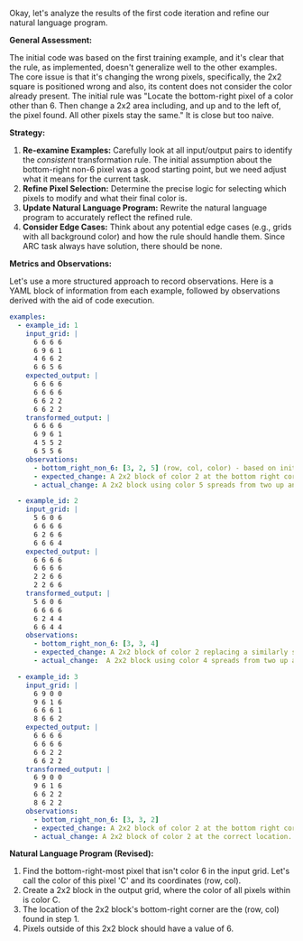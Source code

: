 Okay, let's analyze the results of the first code iteration and refine our natural language program.

**General Assessment:**

The initial code was based on the first training example, and it's clear that the rule, as implemented, doesn't generalize well to the other examples. The core issue is that it's changing the wrong pixels, specifically, the 2x2 square is positioned wrong and also, its content does not consider the color already present. The initial rule was "Locate the bottom-right pixel of a color other than 6. Then change a 2x2 area including, and up and to the left of, the pixel found. All other pixels stay the same." It is close but too naive.

**Strategy:**

1.  **Re-examine Examples:** Carefully look at all input/output pairs to identify the *consistent* transformation rule. The initial assumption about the bottom-right non-6 pixel was a good starting point, but we need adjust what it means for the current task.
2.  **Refine Pixel Selection:** Determine the precise logic for selecting which pixels to modify and what their final color is.
3.  **Update Natural Language Program:** Rewrite the natural language program to accurately reflect the refined rule.
4.  **Consider Edge Cases:** Think about any potential edge cases (e.g., grids with all background color) and how the rule should handle them. Since ARC task always have solution, there should be none.

**Metrics and Observations:**

Let's use a more structured approach to record observations. Here is a YAML block of information from each example, followed by observations derived with the aid of code execution.


```yaml
examples:
  - example_id: 1
    input_grid: |
      6 6 6 6
      6 9 6 1
      4 6 6 2
      6 6 5 6
    expected_output: |
      6 6 6 6
      6 6 6 6
      6 6 2 2
      6 6 2 2
    transformed_output: |
      6 6 6 6
      6 9 6 1
      4 5 5 2
      6 5 5 6
    observations:
      - bottom_right_non_6: [3, 2, 5] (row, col, color) - based on initial code
      - expected_change: A 2x2 block of color 2 at the bottom right corner
      - actual_change: A 2x2 block using color 5 spreads from two up and two the left of the expected location.

  - example_id: 2
    input_grid: |
      5 6 0 6
      6 6 6 6
      6 2 6 6
      6 6 6 4
    expected_output: |
      6 6 6 6
      6 6 6 6
      2 2 6 6
      2 2 6 6
    transformed_output: |
      5 6 0 6
      6 6 6 6
      6 2 4 4
      6 6 4 4
    observations:
      - bottom_right_non_6: [3, 3, 4]
      - expected_change: A 2x2 block of color 2 replacing a similarly shaped block in the lower left corner of the image, excluding 6.
      - actual_change:  A 2x2 block using color 4 spreads from two up and two the left of the expected location.

  - example_id: 3
    input_grid: |
      6 9 0 0
      9 6 1 6
      6 6 6 1
      8 6 6 2
    expected_output: |
      6 6 6 6
      6 6 6 6
      6 6 2 2
      6 6 2 2
    transformed_output: |
      6 9 0 0
      9 6 1 6
      6 6 2 2
      8 6 2 2
    observations:
      - bottom_right_non_6: [3, 3, 2]
      - expected_change: A 2x2 block of color 2 at the bottom right corner
      - actual_change: A 2x2 block of color 2 at the correct location.
```


**Natural Language Program (Revised):**

1.  Find the bottom-right-most pixel that isn't color 6 in the input grid. Let's call the color of this pixel 'C' and its coordinates (row, col).
2.  Create a 2x2 block in the output grid, where the color of all pixels within is color C.
3.  The location of the 2x2 block's bottom-right corner are the (row, col) found in step 1.
4.  Pixels outside of this 2x2 block should have a value of 6.

